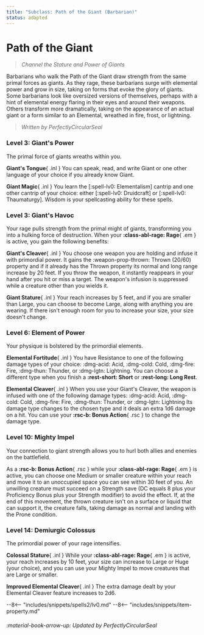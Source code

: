 ```yaml
---
title: "Subclass: Path of the Giant (Barbarian)"
status: adapted
---
```


<p style="display:none">
Channel the Stature and Power of Giants
</p>

# Path of the Giant

> *Channel the Stature and Power of Giants*

Barbarians who walk the Path of the Giant draw strength from the same primal forces as giants. As they rage, these barbarians surge with elemental power and grow in size, taking on forms that evoke the glory of giants. Some barbarians look like oversized versions of themselves, perhaps with a hint of elemental energy flaring in their eyes and around their weapons. Others transform more dramatically, taking on the appearance of an actual giant or a form similar to an Elemental, wreathed in fire, frost, or lightning.

> *Written by PerfectlyCircularSeal*

### Level 3: Giant's Power

The primal force of giants wreaths within you.

**Giant's Tongue**{ .inl } You can speak, read, and write Giant or one other language of your choice if you already know Giant.

**Giant Magic**{ .inl } You learn the [:spell-lv0: Elementalism] cantrip and one other cantrip of your choice: either [:spell-lv0: Druidcraft] or [:spell-lv0: Thaumaturgy]. Wisdom is your spellcasting ability for these spells.

### Level 3: Giant's Havoc

Your rage pulls strength from the primal might of giants, transforming you into a hulking force of destruction. When your **:class-abl-rage: Rage**{ .em } is active, you gain the following benefits:

**Giant's Cleaver**{ .inl } You choose one weapon you are holding and infuse it with primordial power. It gains the :weapon-prop-thrown: Thrown (20/60) property and if it already has the Thrown property its normal and long range increase by 20 feet. If you throw the weapon, it instantly reappears in your hand after you hit or miss a target. The weapon's infusion is suppressed while a creature other than you wields it.

**Giant Stature**{ .inl } Your reach increases by 5 feet, and if you are smaller than Large, you can choose to become Large, along with anything you are wearing. If there isn't enough room for you to increase your size, your size doesn't change.

### Level 6: Element of Power

Your physique is bolstered by the primordial elements.

**Elemental Fortitude**{ .inl } You have Resistance to one of the following damage types of your choice: :dmg-acid: Acid, :dmg-cold: Cold, :dmg-fire: Fire, :dmg-thun: Thunder, or :dmg-lgtn: Lightning. You can choose a different type when you finish a **:rest-short: Short** or **:rest-long: Long Rest**.

**Elemental Cleaver**{ .inl } When you use your Giant's Cleaver, the weapon is infused with one of the following damage types: :dmg-acid: Acid, :dmg-cold: Cold, :dmg-fire: Fire, :dmg-thun: Thunder, or :dmg-lgtn: Lightning Its damage type changes to the chosen type and it deals an extra 1d6 damage on a hit. You can use your **:rsc-b: Bonus Action**{ .rsc } to change the damage type.

### Level 10: Mighty Impel

Your connection to giant strength allows you to hurl both allies and enemies on the battlefield. 

As a **:rsc-b: Bonus Action**{ .rsc } while your **:class-abl-rage: Rage**{ .em } is active, you can choose one Medium or smaller creature within your reach and move it to an unoccupied space you can see within 30 feet of you. An unwilling creature must succeed on a Strength save (DC equals 8 plus your Proficiency Bonus plus your Strength modifier) to avoid the effect. If, at the end of this movement, the thrown creature isn't on a surface or liquid that can support it, the creature falls, taking damage as normal and landing with the Prone condition.

### Level 14: Demiurgic Colossus

The primordial power of your rage intensifies.

**Colossal Stature**{ .inl } While your **:class-abl-rage: Rage**{ .em } is active, your reach increases by 10 feet, your size can increase to Large or Huge (your choice), and you can use your Mighty Impel to move creatures that are Large or smaller.

**Improved Elemental Cleaver**{ .inl } The extra damage dealt by your Elemental Cleaver feature increases to 2d6.

--8<-- "includes/snippets/spells2/lv0.md"
--8<-- "includes/snippets/item-property.md"

###### :material-book-arrow-up: Updated by *PerfectlyCircularSeal* 